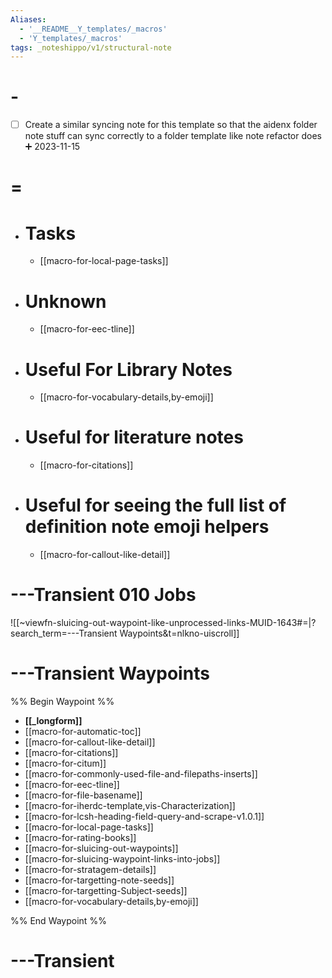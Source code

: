 ```yaml
---
Aliases:
  - '__README__Y_templates/_macros'
  - 'Y_templates/_macros'
tags: _noteshippo/v1/structural-note
---
```


# -

- [ ] Create a similar syncing note for this template so that the aidenx folder note stuff can sync correctly to a folder template like note refactor does ➕ 2023-11-15

# =

- # Tasks
  - [[macro-for-local-page-tasks]]
- # Unknown
  - [[macro-for-eec-tline]]
- # Useful For Library Notes
  - [[macro-for-vocabulary-details,by-emoji]]
- # Useful for literature notes
  - [[macro-for-citations]]
- # Useful for seeing the full list of definition note emoji helpers
  - [[macro-for-callout-like-detail]]

# ---Transient 010 Jobs

![[~viewfn-sluicing-out-waypoint-like-unprocessed-links-MUID-1643#=|?search_term=---Transient Waypoints&t=nlkno-uiscroll]]

# ---Transient Waypoints

%% Begin Waypoint %%
- **[[_longform]]**
- [[macro-for-automatic-toc]]
- [[macro-for-callout-like-detail]]
- [[macro-for-citations]]
- [[macro-for-citum]]
- [[macro-for-commonly-used-file-and-filepaths-inserts]]
- [[macro-for-eec-tline]]
- [[macro-for-file-basename]]
- [[macro-for-iherdc-template,vis-Characterization]]
- [[macro-for-lcsh-heading-field-query-and-scrape-v1.0.1]]
- [[macro-for-local-page-tasks]]
- [[macro-for-rating-books]]
- [[macro-for-sluicing-out-waypoints]]
- [[macro-for-sluicing-waypoint-links-into-jobs]]
- [[macro-for-stratagem-details]]
- [[macro-for-targetting-note-seeds]]
- [[macro-for-targetting-Subject-seeds]]
- [[macro-for-vocabulary-details,by-emoji]]

%% End Waypoint %%

# ---Transient

